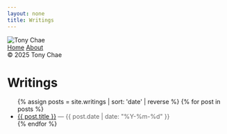 ```yaml
---
layout: none
title: Writings
---
```

<!doctype html>
<html lang="en">
<head>
  <meta charset="utf-8">
  <title>Writings | Tony Chae</title>
  <link rel="stylesheet" href="assets/style.css">
</head>
<body>
  <aside>
    <img src="assets/tony.jpg" alt="Tony Chae" class="profile">
    <nav>
      <a href="index.html">Home</a>
      <a href="about.html">About</a>
    </nav>
    <footer>© 2025 Tony Chae</footer>
  </aside>

  <main>
    <h1>Writings</h1>
    <ul>
      {% assign posts = site.writings | sort: 'date' | reverse %}
      {% for post in posts %}
        <li>
          <a href="{{ post.url | relative_url }}">{{ post.title }}</a>
          <span style="color:#666">— {{ post.date | date: "%Y-%m-%d" }}</span>
        </li>
      {% endfor %}
    </ul>
  </main>
</body>
</html>

